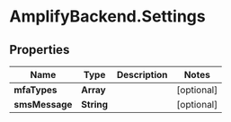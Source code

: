 # AmplifyBackend.Settings

## Properties

Name | Type | Description | Notes
------------ | ------------- | ------------- | -------------
**mfaTypes** | **Array** |  | [optional] 
**smsMessage** | **String** |  | [optional] 


